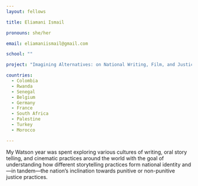 ```yaml
---
layout: fellows

title: Eliamani Ismail

pronouns: she/her

email: eliamaniismail@gmail.com

school: ""

project: "Imagining Alternatives: on National Writing, Film, and Justice"

countries:
  - Colombia
  - Rwanda
  - Senegal
  - Belgium
  - Germany
  - France
  - South Africa
  - Palestine
  - Turkey
  - Morocco

---
```


My Watson year was spent exploring various cultures of writing, oral story telling, and cinematic practices around the world with the goal of understanding how different storytelling practices form national identity and—in tandem—the nation’s inclination towards punitive or non-punitive justice practices.
